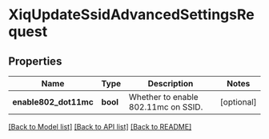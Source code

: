# XiqUpdateSsidAdvancedSettingsRequest

## Properties
Name | Type | Description | Notes
------------ | ------------- | ------------- | -------------
**enable802_dot11mc** | **bool** | Whether to enable 802.11mc on SSID. | [optional] 

[[Back to Model list]](../README.md#documentation-for-models) [[Back to API list]](../README.md#documentation-for-api-endpoints) [[Back to README]](../README.md)


